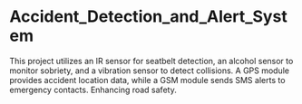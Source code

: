 # Accident_Detection_and_Alert_System

This project utilizes an IR sensor for seatbelt detection, an alcohol sensor to monitor sobriety, and a vibration sensor to detect collisions. A GPS module provides accident location data, while a GSM module sends SMS alerts to emergency contacts. Enhancing road safety.

